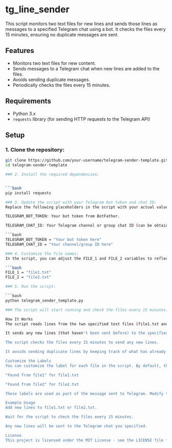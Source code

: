 # tg_line_sender

This script monitors two text files for new lines and sends those lines as messages to a specified Telegram chat using a bot. It checks the files every 15 minutes, ensuring no duplicate messages are sent.

## Features

- Monitors two text files for new content.
- Sends messages to a Telegram chat when new lines are added to the files.
- Avoids sending duplicate messages.
- Periodically checks the files every 15 minutes.

## Requirements

- Python 3.x
- `requests` library (for sending HTTP requests to the Telegram API)

## Setup

### 1. Clone the repository:

```bash
git clone https://github.com/your-username/telegram-sender-template.git
cd telegram-sender-template

### 2. Install the required dependencies:


```bash
pip install requests

### 3. Update the script with your Telegram bot token and chat ID:
Replace the following placeholders in the script with your actual values:

TELEGRAM_BOT_TOKEN: Your bot token from BotFather.

TELEGRAM_CHAT_ID: Your Telegram channel or group chat ID (can be obtained from your bot or a Telegram group chat).

```bash
TELEGRAM_BOT_TOKEN = "Your bot token here"
TELEGRAM_CHAT_ID = "Your channel/group ID here"

### 4. Customize the file names:
In the script, you can adjust the FILE_1 and FILE_2 variables to reflect the names of the text files you want to monitor.

```bash
FILE_1 = "file1.txt"
FILE_2 = "file2.txt"

### 5. Run the script:

```bash
python telegram_sender_template.py

### The script will start running and check the files every 15 minutes. Any new lines added to the files will be sent as messages to your specified Telegram chat.

How It Works
The script reads lines from the two specified text files (file1.txt and file2.txt).

It sends any new lines (that haven't been sent before) to the specified Telegram chat.

The script checks the files every 15 minutes to send any new lines.

It avoids sending duplicate lines by keeping track of what has already been sent.

Customize the Labels
You can customize the label for each file in the script. By default, the labels are:

"Found from file1" for file1.txt

"Found from file2" for file2.txt

These labels are used as part of the message sent to Telegram. Modify the process_file function to change the label for each file.

Example Usage
Add new lines to file1.txt or file2.txt.

Wait for the script to check the files every 15 minutes.

Any new lines will be sent to the Telegram chat you specified.

License
This project is licensed under the MIT License - see the LICENSE file for details.
